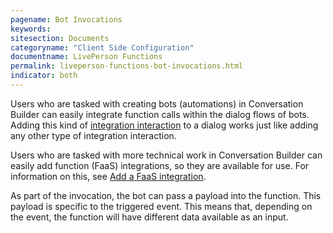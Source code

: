 ```yaml
---
pagename: Bot Invocations
keywords:
sitesection: Documents
categoryname: "Client Side Configuration"
documentname: LivePerson Functions
permalink: liveperson-functions-bot-invocations.html
indicator: both
---
```


Users who are tasked with creating bots (automations) in Conversation Builder can easily integrate function calls within the dialog flows of bots. Adding this kind of [integration interaction](conversation-builder-conversation-builder-interactions.html#integrations) to a dialog works just like adding any other type of integration interaction.

Users who are tasked with more technical work in Conversation Builder can easily add function (FaaS) integrations, so they are available for use. For information on this, see [Add a FaaS integration](conversation-builder-conversation-builder-integrations.html#add-a-faas-integration).

As part of the invocation, the bot can pass a payload into the function. This payload is specific to the triggered event. This means that, depending on the event, the function will have different data available as an input.